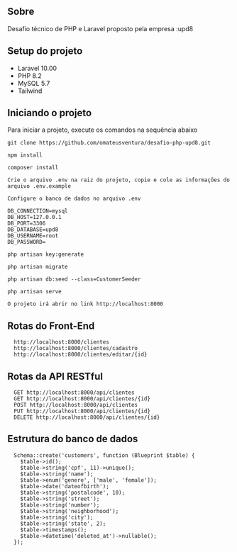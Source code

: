 ## Sobre

Desafio técnico de PHP e Laravel proposto pela empresa :upd8

## Setup do projeto

- Laravel 10.00
- PHP 8.2
- MySQL 5.7
- Tailwind


## Iniciando o projeto

Para iniciar a projeto, execute os comandos na sequência abaixo

```
git clone https://github.com/omateusventura/desafio-php-upd8.git
```


```
npm install
```

```
composer install
```

```
Crie o arquivo .env na raiz do projeto, copie e cole as informações do arquivo .env.example
```

```
Configure o banco de dados no arquivo .env

DB_CONNECTION=mysql
DB_HOST=127.0.0.1
DB_PORT=3306
DB_DATABASE=upd8
DB_USERNAME=root
DB_PASSWORD=
```

```
php artisan key:generate
```

```
php artisan migrate
```

```
php artisan db:seed --class=CustomerSeeder
```

```
php artisan serve
```

```
O projeto irá abrir no link http://localhost:8000
```

## Rotas do Front-End

```
  http://localhost:8000/clientes
  http://localhost:8000/clientes/cadastro
  http://localhost:8000/clientes/editar/{id}
```

## Rotas da API RESTful

```
  GET http://localhost:8000/api/clientes
  GET http://localhost:8000/api/clientes/{id}
  POST http://localhost:8000/api/clientes
  PUT http://localhost:8000/api/clientes/{id}
  DELETE http://localhost:8000/api/clientes/{id}
```

## Estrutura do banco de dados

```
  Schema::create('customers', function (Blueprint $table) {
    $table->id();
    $table->string('cpf', 11)->unique();
    $table->string('name');
    $table->enum('genere', ['male', 'female']);
    $table->date('dateofbirth');
    $table->string('postalcode', 10);
    $table->string('street');
    $table->string('number');
    $table->string('neighborhood');
    $table->string('city');
    $table->string('state', 2);
    $table->timestamps();
    $table->datetime('deleted_at')->nullable();
  });
```
